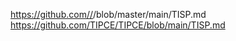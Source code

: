 

[https://github.com/<username>/<repo name>](https://github.com/TIPCE/TIPCE)/blob/master/main/TISP.md
https://github.com/TIPCE/TIPCE/blob/main/TISP.md
